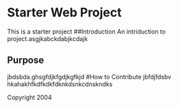 # Starter Web Project
This is a starter project
##Introduction
An intriduction to project.asgjkabckdabjkcdajk
## Purpose
jbdsbda.ghsgfdjkfgdjkgfkjd
#How to Contribute
jbfdjfdsbv
hkahakhfkdfkdkfdknkdsnkcdnskndks

Copyright 2004
